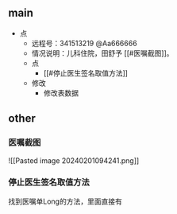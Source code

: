 ## main

- 点
	- 远程号：341513219  @Aa666666
	- 情况说明：儿科住院，田舒予  [[#医嘱截图]]。
	- 点
		- [[#停止医生签名取值方法]]
	- 修改
		- 修改表数据


## other

### 医嘱截图

![[Pasted image 20240201094241.png]]

### 停止医生签名取值方法

找到医嘱单Long的方法，里面直接有

